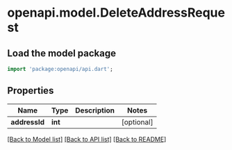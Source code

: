 # openapi.model.DeleteAddressRequest

## Load the model package
```dart
import 'package:openapi/api.dart';
```

## Properties
Name | Type | Description | Notes
------------ | ------------- | ------------- | -------------
**addressId** | **int** |  | [optional] 

[[Back to Model list]](../README.md#documentation-for-models) [[Back to API list]](../README.md#documentation-for-api-endpoints) [[Back to README]](../README.md)


